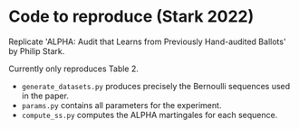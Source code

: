 # Code to reproduce (Stark 2022)

Replicate 'ALPHA: Audit that Learns from Previously Hand-audited Ballots' by Philip Stark.

Currently only reproduces Table 2.

* `generate_datasets.py` produces precisely the Bernoulli sequences used in the paper.
* `params.py` contains all parameters for the experiment.
* `compute_ss.py` computes the ALPHA martingales for each sequence.
